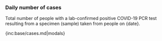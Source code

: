 ### Daily number of cases 

Total number of people with a lab-confirmed positive COVID-19 PCR test resulting from a specimen (sample) taken from people on {date}.

{inc:base/cases.md|modals}